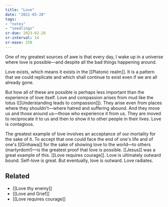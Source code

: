 ```yaml
---
title: "Love"
date: "2021-03-20"
tags:
- "notes"
- "seedlings"
sr-due: 2023-02-26
sr-interval: 14
sr-ease: 250
---
```


One of my greatest sources of awe is that every day, I wake up in a universe where love is possible—and despite all the bad things happening around.

Love exists, which means it exists in the [[Platonic realm]]. It is a pattern that we could replicate and which shall continue to exist even if we are all already gone.

But how all of these are possible is perhaps less important than the experience of love itself. Love and compassion arises from mud like the lotus ([[Understanding leads to compassion]]). They arise even from places where they shouldn't—where hatred and suffering abound. And they move us and those around us—those who experience it from us. They are moved to reciprocate it to us and then to show it to other people in their lives. Love is contagious.

The greatest example of love involves an acceptance of our mortality for the sake of it. To accept that one could face the end of one's life and of one's [[Ginhawa]] for the sake of showing love to the world—to others (martyrdom!)—is the greatest proof that love is possible. [[Jesus]] was a great example of this. [[Love requires courage]]. Love is ultimately outward bound. Self-love is great. But eventually, love is outward. Love radiates.

## Related

- [[Love thy enemy]]
- [[Love and Grief]]
- [[Love requires courage]]